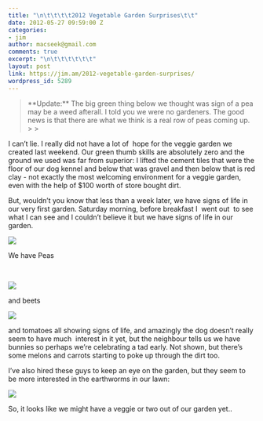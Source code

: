```yaml
---
title: "\n\t\t\t\t2012 Vegetable Garden Surprises\t\t"
date: 2012-05-27 09:59:00 Z
categories:
- jim
author: macseek@gmail.com
comments: true
excerpt: "\n\t\t\t\t\t\t"
layout: post
link: https://jim.am/2012-vegetable-garden-surprises/
wordpress_id: 5289
---
```


<blockquote>**Update:** The big green thing below we thought was sign of a pea may be a weed afterall. I told you we were no gardeners. The good news is that there are what we think is a real row of peas coming up.
> 
> </blockquote>




I can’t lie. I really did not have a lot of  hope for the veggie garden we created last weekend. Our green thumb skills are absolutely zero and the ground we used was far from superior: I lifted the cement tiles that were the floor of our dog kennel and below that was gravel and then below that is red clay - not exactly the most welcoming environment for a veggie garden, even with the help of $100 worth of store bought dirt.




But, wouldn’t you know that less than a week later, we have signs of life in our very first garden. Saturday morning, before breakfast I  went out  to see what I can see and I couldn’t believe it but we have signs of life in our garden.




[![](http://jim.am/images/2012/05/JIM_3814.png)](http://jim.am/2012-vegetable-garden-surprises/jim_3814/)




We have Peas




 




[![](http://jim.am/images/2012/05/JIM_3835.png)](http://jim.am/2012-vegetable-garden-surprises/jim_3835/)




and beets




[![](http://jim.am/images/2012/05/JIM_3837.png)](http://jim.am/2012-vegetable-garden-surprises/jim_3837/)




and tomatoes all showing signs of life, and amazingly the dog doesn’t really seem to have much  interest in it yet, but the neighbour tells us we have bunnies so perhaps we’re celebrating a tad early. Not shown, but there’s some melons and carrots starting to poke up through the dirt too.




I’ve also hired these guys to keep an eye on the garden, but they seem to be more interested in the earthworms in our lawn:




[![](http://jim.am/images/2012/05/JIM_3842.png)](http://jim.am/2012-vegetable-garden-surprises/jim_3842/)




So, it looks like we might have a veggie or two out of our garden yet..


		
